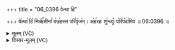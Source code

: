 +++
title = "06_0396 वेत्था हि"

+++
वे꣢त्था꣣ हि꣡ निर्ऋ꣢꣯तीनां꣣ व꣡ज्र꣢हस्त परि꣣वृ꣡ज꣢म्। अ꣡ह꣢रहः शु꣢न्ध्युः꣡ प꣢रि꣣प꣡दा꣢मिव ॥ 06:0396 ॥

<details><summary>मूलम् (VC)</summary>

वे꣢त्था꣣ हि꣡ निरृ꣢꣯तीनां꣣ व꣡ज्र꣢हस्त परि꣣वृ꣡ज꣢म् । अ꣡ह꣢रहः शु꣣न्ध्युः꣡ प꣢रि꣣प꣡दा꣢मिव ॥३९६॥
</details>

<details><summary>विस्वर-मूलम् (VC)</summary>

वेत्था हि निरृतीनां वज्रहस्त परिवृजम् । अहरहः शुन्ध्युः परिपदामिव ॥३९६॥
</details>